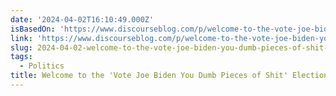 ```yaml
---
date: '2024-04-02T16:10:49.000Z'
isBasedOn: 'https://www.discourseblog.com/p/welcome-to-the-vote-joe-biden-you'
link: 'https://www.discourseblog.com/p/welcome-to-the-vote-joe-biden-you'
slug: 2024-04-02-welcome-to-the-vote-joe-biden-you-dumb-pieces-of-shit-election
tags:
  - Politics
title: Welcome to the 'Vote Joe Biden You Dumb Pieces of Shit' Election
---
```


